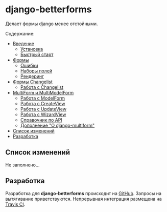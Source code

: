 # django-betterforms

Делает формы django менее отстойными.

Содержание:

* [Введение](vvedenie-v-django-betterforms.md)
  * [Установка](vvedenie-v-django-betterforms.md#ustanovka)
  * [Быстрый старт](vvedenie-v-django-betterforms.md#bystryi-start)
* [Формы](formy-django-betterforms.md)
  * [Ошибки](formy-django-betterforms.md#oshibki-errors)
  * [Наборы полей](formy-django-betterforms.md#nabory-form-fieldsets)
  * [Рендеринг](formy-django-betterforms.md#rendering)
* [Формы Changelist](formy-spiska-izmenenii.md)
  * [Работа с Changelist](formy-spiska-izmenenii.md#rabota-so-spiskami-izmenenii)
* [MultiForm и MultiModelForm](multiform-i-multimodelform.md)
  * [Работа с ModelForm](multiform-i-multimodelform.md#rabota-s-formami-modelform)
  * [Работа с CreateView](multiform-i-multimodelform.md#rabota-s-createview)
  * [Работа с UpdateView](multiform-i-multimodelform.md#rabota-s-updateview)
  * [Работа с WizardView](multiform-i-multimodelform.md#rabota-s-wizardview)
  * [Справочник по API](multiform-i-multimodelform.md#api-spravka)
  * [Дополнение "О django-multiform"](multiform-i-multimodelform.md#class-multiform.multiform)
* [Список изменений](./#spisok-izmenenii)
* [Разработка](./#razrabotka)

## Список изменений

Не заполнено...

## Разработка

Разработка для **django-betterforms** происходит на [GitHub](https://github.com/fusionbox/django-betterforms). Запросы на вытягивание приветствуются. Непрерывная интеграция размещена на [Travis CI](https://travis-ci.org/fusionbox/django-betterforms).
